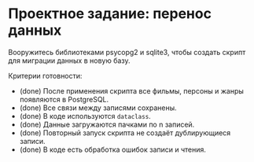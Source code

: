 # Проектное задание: перенос данных

Вооружитесь библиотеками psycopg2 и sqlite3, чтобы создать скрипт для миграции данных в новую базу.

Критерии готовности:

- (done) После применения скрипта все фильмы, персоны и жанры появляются в PostgreSQL.  
- (done) Все связи между записями сохранены. 
- (done) В коде используются `dataclass`.
- (done) Данные загружаются пачками по n записей.
- (done) Повторный запуск скрипта не создаёт дублирующиеся записи.
- (done) В коде есть обработка ошибок записи и чтения.